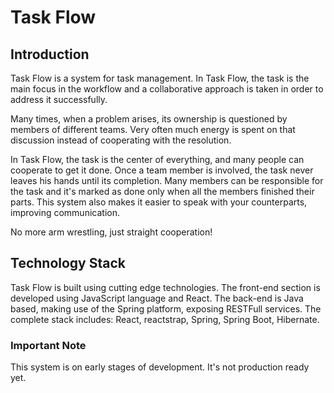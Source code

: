 # Task Flow

## Introduction
Task Flow is a system for task management. In Task Flow, the task is the main focus in the workflow and a collaborative approach is taken in order to address it successfully.

Many times, when a problem arises, its ownership is questioned by members of different teams. Very often much energy is spent on that discussion instead of cooperating with the resolution.

In Task Flow, the task is the center of everything, and many people can cooperate to get it done. Once a team member is involved, the task never leaves his hands until its completion. Many members can be responsible for the task and it's marked as done only when all the members finished their parts. This system also makes it easier to speak with your counterparts, improving communication.

No more arm wrestling, just straight cooperation!

## Technology Stack
Task Flow is built using cutting edge technologies. The front-end section is developed using JavaScript language and React. The back-end is Java based, making use of the Spring platform, exposing RESTFull services. The complete stack includes: React, reactstrap, Spring, Spring Boot, Hibernate.

### Important Note
This system is on early stages of development. It's not production ready yet.

